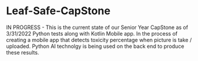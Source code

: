 # Leaf-Safe-CapStone
IN PROGRESS - This is the current state of our Senior Year CapStone as of 3/31/2022
Python tests along with Kotlin Mobile app. In the process of creating a mobile app that detects toxicity percentage when picture is take / uploaded. Python AI technolgy is being used on the back end to produce these results.
